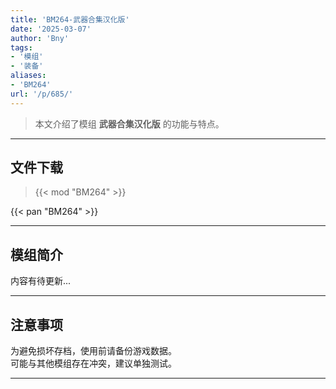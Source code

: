 ```yaml
---
title: 'BM264-武器合集汉化版'
date: '2025-03-07'
author: 'Bny'
tags:
- '模组'
- '装备'
aliases:
- 'BM264'
url: '/p/685/'
---
```


> 本文介绍了模组 **武器合集汉化版** 的功能与特点。

---

## 文件下载  

> {{< mod "BM264" >}}  

{{< pan "BM264" >}}  

---

## 模组简介

>  
内容有待更新...  

---

## 注意事项

>  
为避免损坏存档，使用前请备份游戏数据。  
可能与其他模组存在冲突，建议单独测试。  

---

